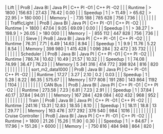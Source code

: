 | Lift              |         | ProB      | Java BI   | Java PI   | C++ PI -O1 | C++ PI -O2 |
|                   | Runtime | > 1800    | 156.63    | 27.43     | 78.42      | 0.00       |
|                   | Speedup | 1         | > 11.49   | > 65.62   | > 22.95    | > 180 000  |
|                   | Memory  | -         | 735 188   | 785 628   | 756        | 736        |
|                   |         |           |           |           |            |            |
| TrafficLight      |         | ProB      | Java BI   | Java PI   | C++ PI -O1 | C++ PI -O2 |
|                   | Runtime | > 1800    | 47.04     | 9.05      | 69.09      | 0.00       |
|                   | Speedup | 1         | > 38.27   | > 198.9   | > 26.05    | > 180 000  |
|                   | Memory  | -         | 855 112   | 447 828   | 756        | 736        |
|                   |         |           |           |           |            |            |
| Sieve             |         | ProB      | Java BI   | Java PI   | C++ PI -O1 | C++ PI -O2 |
|                   | Runtime | 76.31     | 7.71      | 6.49      | 14.63      | 8.94       |
|                   | Speedup | 1         | 9.9       | 11.76     | 5.22       | 8.54       |
|                   | Memory  | 398 980   | 1 415 428 | 1 096 284 | 32 472     | 35 732     |
|                   |         |           |           |           |            |            |
| Scheduler         |         | ProB      | Java BI   | Java PI   | C++ PI -O1 | C++ PI -O2 |
|                   | Runtime | 786.74    | 10.62     | 10.49     | 21.57      | 10.32      |
|                   | Speedup | 1         | 74.08     | 74.99     | 36.47      | 76.23      |
|                   | Memory  | 5 341 316 | 414 772   | 398 924   | 816        | 820        |
|                   |         |           |           |           |            |            |
| sort_m2_data1000  |         | ProB      | Java BI   | Java PI   | C++ PI -O1 | C++ PI -O2 |
|                   | Runtime | 17.27     | 3.27      | 2.10      | 0.2        | 0.03       |
|                   | Speedup | 1         | 5.28      | 8.22      | 86.35      | 575.67     |
|                   | Memory  | 577 808   | 191 280   | 143 864   | 1192       | 1104       |
|                   |         |           |           |           |            |            |
| CAN Bus           |         | ProB      | Java BI   | Java PI   | C++ PI -O1 | C++ PI -O2 |
|                   | Runtime | 273.58    | 7.23      | 6.81      | 7.23       | 2.91       |
|                   | Speedup | 1         | 37.84     | 40.17     | 37.84      | 94.01      |
|                   | Memory  | 167 284   | 428 084   | 402 432   | 968        | 952        |
|                   |         |           |           |           |            |            |
| Train             |         | ProB      | Java BI   | Java PI   | C++ PI -O1 | C++ PI -O2 |
|                   | Runtime | 241.16    | 13.31     | 12.83     | 18.55      | 8.10       |
|                   | Speedup | 1         | 18.11     | 18.8      | 13         | 29.77      |
|                   | Memory  | 163 476   | 377 292   | 376 540   | 984        | 1016       |
|                   |         |           |           |           |            |            |
| Cruise Controller |         | ProB      | Java BI   | Java PI   | C++ PI -O1 | C++ PI -O2 |
|                   | Runtime | > 1800    | 21.26     | 15.26     | 11.90      | 0.30       |
|                   | Speedup | 1         | > 84.67   | > 117.96  | > 151.26   | > 6000     |
|                   | Memory  | -         | 750 816   | 484 948   | 864        | 820        |